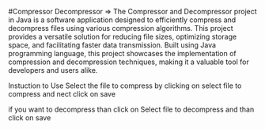 #Compressor Decompressor =>
The Compressor and Decompressor project in Java is a software application designed to efficiently compress and decompress files using various compression algorithms. This project provides a versatile solution for reducing file sizes, optimizing storage space, and facilitating faster data transmission. Built using Java programming language, this project showcases the implementation of compression and decompression techniques, making it a valuable tool for developers and users alike.


Instuction to Use 
Select the file to compress by clicking on select file to compress
and nect click on save

if you want to decompress than click on Select file to decompress 
and than click on save
